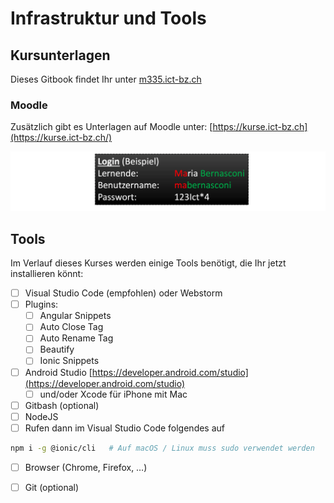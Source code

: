 # Infrastruktur und Tools

## Kursunterlagen <a href="#moodle-kurse-ict-bz" id="moodle-kurse-ict-bz"></a>

Dieses Gitbook findet Ihr unter [m335.ict-bz.ch](https://m335.ict-bz.ch)

### Moodle

Zusätzlich gibt es Unterlagen auf Moodle unter: [https://kurse.ict-bz.ch](https://kurse.ict-bz.ch/)​‌

![](<../.gitbook/assets/image (9).png>)

## Tools

Im Verlauf dieses Kurses werden einige Tools benötigt, die Ihr jetzt installieren könnt:

* [ ] Visual Studio Code (empfohlen) oder Webstorm
* [ ] Plugins:
  * [ ] Angular Snippets
  * [ ] Auto Close Tag
  * [ ] Auto Rename Tag
  * [ ] Beautify
  * [ ] Ionic Snippets
* [ ] Android Studio  [https://developer.android.com/studio](https://developer.android.com/studio)
  * [ ] und/oder Xcode für iPhone mit Mac
* [ ] Gitbash (optional)
* [ ] NodeJS&#x20;
* [ ] Rufen dann im Visual Studio Code folgendes auf

```bash
npm i -g @ionic/cli   # Auf macOS / Linux muss sudo verwendet werden
```

* [ ] Browser (Chrome, Firefox, …)
* [ ] Git (optional)

